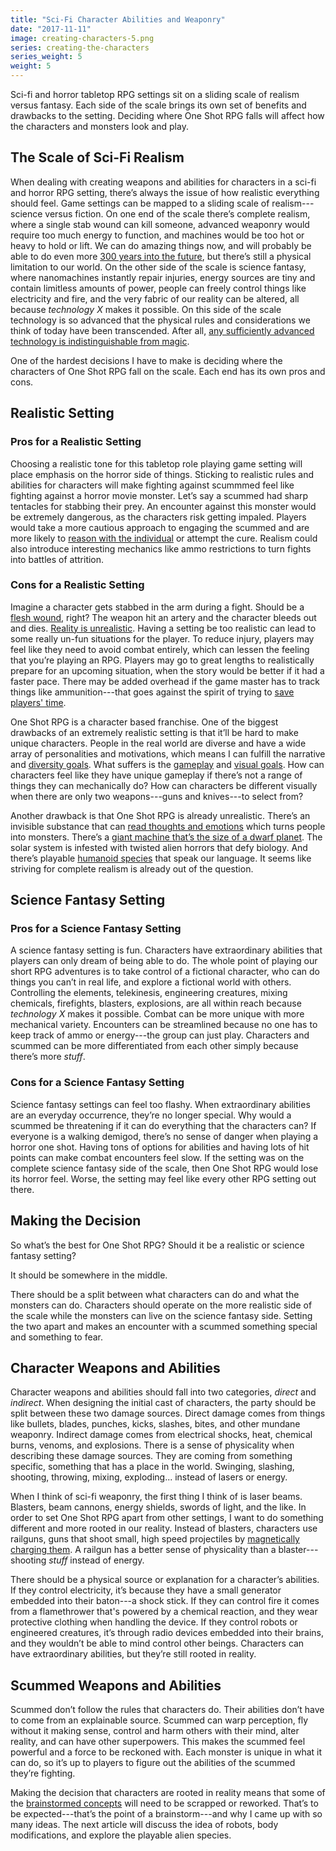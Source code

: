 ```yaml
---
title: "Sci-Fi Character Abilities and Weaponry"
date: "2017-11-11"
image: creating-characters-5.png
series: creating-the-characters
series_weight: 5
weight: 5
---
```


Sci-fi and horror tabletop RPG settings sit on a sliding scale of realism versus fantasy. Each side of the scale brings its own set of benefits and drawbacks to the setting. Deciding where One Shot RPG falls will affect how the characters and monsters look and play.<!--more-->

## The Scale of Sci-Fi Realism
When dealing with creating weapons and abilities for characters in a sci-fi and horror RPG setting, there’s always the issue of how realistic everything should feel. Game settings can be mapped to a sliding scale of realism---science versus fiction. On one end of the scale there’s complete realism, where a single stab wound can kill someone, advanced weaponry would require too much energy to function, and machines would be too hot or heavy to hold or lift. We can do amazing things now, and will probably be able to do even more [300 years into the future](/blog/creating-the-setting/technology-and-the-military/#timeframe), but there’s still a physical limitation to our world. On the other side of the scale is science fantasy, where nanomachines instantly repair injuries, energy sources are tiny and contain limitless amounts of power, people can freely control things like electricity and fire, and the very fabric of our reality can be altered, all because _technology X_ makes it possible. On this side of the scale technology is so advanced that the physical rules and considerations we think of today have been transcended. After all, [any sufficiently advanced technology is indistinguishable from magic](https://en.wikipedia.org/wiki/Clarke%27s_three_laws).

One of the hardest decisions I have to make is deciding where the characters of One Shot RPG fall on the scale. Each end has its own pros and cons.

## Realistic Setting
### Pros for a Realistic Setting
Choosing a realistic tone for this tabletop role playing game setting will place emphasis on the horror side of things. Sticking to realistic rules and abilities for characters will make fighting against scummmed feel like fighting against a horror movie monster. Let’s say a scummed had sharp tentacles for stabbing their prey. An encounter against this monster would be extremely dangerous, as the characters risk getting impaled. Players would take a more cautious approach to engaging the scummed and are more likely to [reason with the individual](/blog/creating-the-setting/expanding-upon-scum-and-horror/#dealing-with-a-scummed-monster) or attempt the cure. Realism could also introduce interesting mechanics like ammo restrictions to turn fights into battles of attrition.

### Cons for a Realistic Setting
Imagine a character gets stabbed in the arm during a fight. Should be a [flesh wound](http://tvtropes.org/pmwiki/pmwiki.php/Main/OnlyAFleshWound), right? The weapon hit an artery and the character bleeds out and dies. [Reality is unrealistic](http://tvtropes.org/pmwiki/pmwiki.php/Main/RealityIsUnrealistic). Having a setting be too realistic can lead to some really un-fun situations for the player. To reduce injury, players may feel like they need to avoid combat entirely, which can lessen the feeling that you’re playing an RPG. Players may go to great lengths to realistically prepare for an upcoming situation, when the story would be better if it had a faster pace. There may be added overhead if the game master has to track things like ammunition---that goes against the spirit of trying to [save players' time](/blog/creating-the-setting/justification-for-one-shot-rpg/#the-issue-of-time).

One Shot RPG is a character based franchise. One of the biggest drawbacks of an extremely realistic setting is that it’ll be hard to make unique characters. People in the real world are diverse and have a wide array of personalities and motivations, which means I can fulfill the narrative and [diversity goals](/blog/creating-the-characters/diversity-goals/). What suffers is the [gameplay](/blog/creating-the-characters/gameplay-and-narrative-goals/#gameplay-goals) and [visual goals](/blog/creating-the-characters/visual-goals/). How can characters feel like they have unique gameplay if there’s not a range of things they can mechanically do? How can characters be different visually when there are only two weapons---guns and knives---to select from?

Another drawback is that One Shot RPG is already unrealistic. There’s an invisible substance that can [read thoughts and emotions](/blog/creating-the-setting/expanding-upon-scum-and-horror/#scum) which turns people into monsters. There’s a [giant machine that’s the size of a dwarf planet](/blog/creating-the-setting/better-elevator-pitch/#the-pluto-factor). The solar system is infested with twisted alien horrors that defy biology. And there’s playable [humanoid species](/blog/creating-the-setting/planets-and-races/) that speak our language. It seems like striving for complete realism is already out of the question.

## Science Fantasy Setting
### Pros for a Science Fantasy Setting
A science fantasy setting is fun. Characters have extraordinary abilities that players can only dream of being able to do. The whole point of playing our short RPG adventures is to take control of a fictional character, who can do things you can’t in real life, and explore a fictional world with others. Controlling the elements, telekinesis, engineering creatures, mixing chemicals, firefights, blasters, explosions, are all within reach because _technology X_ makes it possible. Combat can be more unique with more mechanical variety. Encounters can be streamlined because no one has to keep track of ammo or energy---the group can just play. Characters and scummed can be more differentiated from each other simply because there’s more _stuff_.

### Cons for a Science Fantasy Setting
Science fantasy settings can feel too flashy. When extraordinary abilities are an everyday occurrence, they’re no longer special. Why would a scummed be threatening if it can do everything that the characters can? If everyone is a walking demigod, there’s no sense of danger when playing a horror one shot. Having tons of options for abilities and having lots of hit points can make combat encounters feel slow. If the setting was on the complete science fantasy side of the scale, then One Shot RPG would lose its horror feel. Worse, the setting may feel like every other RPG setting out there.

## Making the Decision
So what’s the best for One Shot RPG? Should it be a realistic or science fantasy setting?

It should be somewhere in the middle.

There should be a split between what characters can do and what the monsters can do. Characters should operate on the more realistic side of the scale while the monsters can live on the science fantasy side. Setting the two apart and makes an encounter with a scummed something special and something to fear.

## Character Weapons and Abilities
Character weapons and abilities should fall into two categories, _direct_ and _indirect_. When designing the initial cast of characters, the party should be split between these two damage sources. Direct damage comes from things like bullets, blades, punches, kicks, slashes, bites, and other mundane weaponry. Indirect damage comes from electrical shocks, heat, chemical burns, venoms, and explosions. There is a sense of physicality when describing these damage sources. They are coming from something specific, something that has a place in the world. Swinging, slashing, shooting, throwing, mixing, exploding... instead of lasers or energy.

When I think of sci-fi weaponry, the first thing I think of is laser beams. Blasters, beam cannons, energy shields, swords of light, and the like. In order to set One Shot RPG apart from other settings, I want to do something different and more rooted in our reality. Instead of blasters, characters use railguns, guns that shoot small, high speed projectiles by [magnetically charging them](https://en.wikipedia.org/wiki/Railgun). A railgun has a better sense of physicality than a blaster---shooting _stuff_ instead of energy.

There should be a physical source or explanation for a character’s abilities. If they control electricity, it’s because they have a small generator embedded into their baton---a shock stick. If they can control fire it comes from a flamethrower that's powered by a chemical reaction, and they wear protective clothing when handling the device. If they control robots or engineered creatures, it’s through radio devices embedded into their brains, and they wouldn’t be able to mind control other beings. Characters can have extraordinary abilities, but they’re still rooted in reality.

## Scummed Weapons and Abilities
Scummed don’t follow the rules that characters do. Their abilities don’t have to come from an explainable source. Scummed can warp perception, fly without it making sense, control and harm others with their mind, alter reality, and can have other superpowers. This makes the scummed feel powerful and a force to be reckoned with. Each monster is unique in what it can do, so it’s up to players to figure out the abilities of the scummed they’re fighting.

Making the decision that characters are rooted in reality means that some of the [brainstormed concepts](/blog/creating-the-characters/brainstorming-the-starting-cast/) will need to be scrapped or reworked. That’s to be expected---that’s the point of a brainstorm---and why I came up with so many ideas. The next article will discuss the idea of robots, body modifications, and explore the playable alien species.
